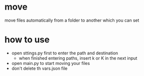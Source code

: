 # move
move files automatically from a folder to another which you can set

# how to use
- open sttings.py first to enter the path and destination
    - when finished entering paths, insert k or K in the next input
- open main.py to start moving your files
- don't delete th vars.json file